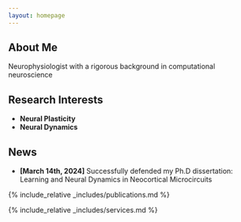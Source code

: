 ```yaml
---
layout: homepage
---
```


## About Me

Neurophysiologist with a rigorous background in computational neuroscience

## Research Interests

- **Neural Plasticity** 
- **Neural Dynamics** 

## News

- **[March 14th, 2024]** Successfully defended my Ph.D dissertation: Learning and Neural Dynamics in Neocortical Microcircuits


{% include_relative _includes/publications.md %}

{% include_relative _includes/services.md %}
